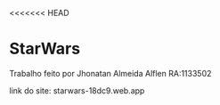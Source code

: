 <<<<<<< HEAD
# StarWars
Trabalho feito por Jhonatan Almeida Alflen RA:1133502

link do site: starwars-18dc9.web.app
